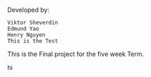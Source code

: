 #
#
Developed by:

	Viktor Sheverdin
	Edmund Yao
	Henry Nguyen
	This is the Test

This is the Final project for the five week Term.

hi